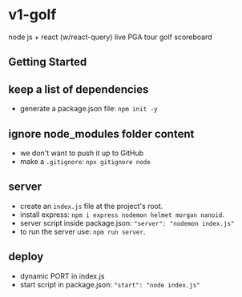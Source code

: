 # v1-golf

node js + react (w/react-query) live PGA tour golf scoreboard

## Getting Started

## keep a list of dependencies

- generate a package.json file: `npm init -y`

## ignore node_modules folder content

- we don't want to push it up to GitHub
- make a `.gitignore`: `npx gitignore node`

## server

- create an `index.js` file at the project's root.
- install express: `npm i express nodemon helmet morgan nanoid`.
- server script inside package.json: `"server": "nodemon index.js"`
- to run the server use: `npm run server`.

## deploy

- dynamic PORT in index.js
- start script in package.json: `"start": "node index.js"`
